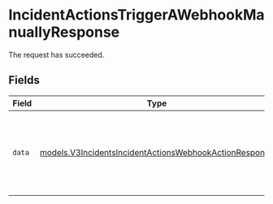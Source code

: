 # IncidentActionsTriggerAWebhookManuallyResponse

The request has succeeded.


## Fields

| Field                                                                                                                  | Type                                                                                                                   | Required                                                                                                               | Description                                                                                                            |
| ---------------------------------------------------------------------------------------------------------------------- | ---------------------------------------------------------------------------------------------------------------------- | ---------------------------------------------------------------------------------------------------------------------- | ---------------------------------------------------------------------------------------------------------------------- |
| `data`                                                                                                                 | [models.V3IncidentsIncidentActionsWebhookActionResponse](../models/v3incidentsincidentactionswebhookactionresponse.md) | :heavy_check_mark:                                                                                                     | Represents the response structure for triggering a webhook manually.                                                   |